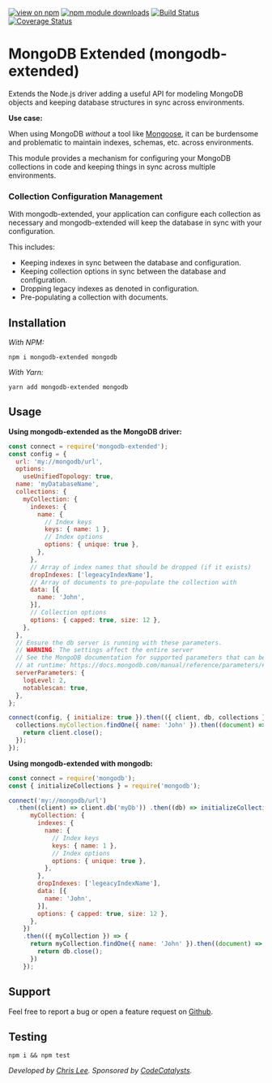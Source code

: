 [![view on npm](http://img.shields.io/npm/v/mongodb-extended.svg)](https://www.npmjs.org/package/mongodb-extended)
[![npm module downloads](http://img.shields.io/npm/dt/mongodb-extended.svg)](https://www.npmjs.org/package/mongodb-extended)
[![Build Status](https://travis-ci.com/speedytwenty/mongodb-extended.svg?branch=master)](https://travis-ci.com/speedytwenty/mongodb-extended)
[![Coverage Status](https://coveralls.io/repos/github/speedytwenty/mongodb-extended/badge.svg?branch=master)](https://coveralls.io/github/speedytwenty/mongodb-extended?branch=master)

# MongoDB Extended (mongodb-extended)

Extends the Node.js driver adding a useful API for modeling MongoDB objects and
keeping database structures in sync across environments.

**Use case:**

When using MongoDB _without_ a tool like [Mongoose](https://mongoosejs.com/), it
can be burdensome and problematic to maintain indexes, schemas, etc. across
environments.

This module provides a mechanism for configuring your MongoDB collections in
code and keeping things in sync across multiple environments.

### Collection Configuration Management

With mongodb-extended, your application can configure each collection as necessary
and mongodb-extended will keep the database in sync with your configuration.

This includes:

* Keeping indexes in sync between the database and configuration.
* Keeping collection options in sync between the database and configuration.
* Dropping legacy indexes as denoted in configuration.
* Pre-populating a collection with documents.

## Installation

*With NPM:*

`npm i mongodb-extended mongodb`

*With Yarn:*

`yarn add mongodb-extended mongodb`

## Usage

**Using mongodb-extended as the MongoDB driver:**

```js
const connect = require('mongodb-extended');
const config = {
  url: 'my://mongodb/url',
  options:
    useUnifiedTopology: true,
  name: 'myDatabaseName',
  collections: {
    myCollection: {
      indexes: {
        name: {
          // Index keys
          keys: { name: 1 },
          // Index options
          options: { unique: true },
        },
      },
      // Array of index names that should be dropped (if it exists)
      dropIndexes: ['legeacyIndexName'],
      // Array of documents to pre-populate the collection with
      data: [{
        name: 'John',
      }],
      // Collection options
      options: { capped: true, size: 12 },
    },
  },
  // Ensure the db server is running with these parameters.
  // WARNING: The settings affect the entire server
  // See the MongoDB documentation for supported parameters that can be changed
  // at runtime: https://docs.mongodb.com/manual/reference/parameters/#diagnostic-parameters
  serverParameters: {
    logLevel: 2,
    notablescan: true,
  },
};

connect(config, { initialize: true }).then(({ client, db, collections }) => {
  collections.myCollection.findOne({ name: 'John' }).then((document) => {
    return client.close();
  });
});
```

**Using mongodb-extended with mongodb:**

```js
const connect = require('mongodb');
const { initializeCollections } = require('mongodb');

connect('my://mongodb/url')
  .then((client) => client.db('myDb')) .then((db) => initializeCollections(db, {
      myCollection: {
        indexes: {
          name: {
            // Index keys
            keys: { name: 1 },
            // Index options
            options: { unique: true },
          },
        },
        dropIndexes: ['legeacyIndexName'],
        data: [{
          name: 'John',
        }],
        options: { capped: true, size: 12 },
      },
    })
    .then(({ myCollection }) => {
      return myCollection.findOne({ name: 'John' }).then((document) => {
        return db.close();
      })
    });
```

## Support

Feel free to report a bug or open a feature request on [Github](https://github.com/speedytwenty/mongodb-extended).

## Testing

`npm i && npm test`

_Developed by [Chris Lee](https://github.com/speedytwenty). Sponsored by [CodeCatalysts](https://github.com/codecatalysts)._
